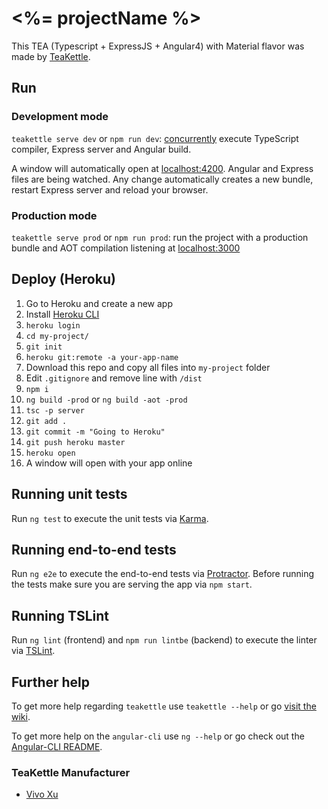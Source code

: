 # <%= projectName %>

This TEA (Typescript + ExpressJS + Angular4) with Material flavor was made by [TeaKettle](https://github.com/hivivo/teakettle.git).

## Run
### Development mode
`teakettle serve dev` or `npm run dev`: [concurrently](https://github.com/kimmobrunfeldt/concurrently) execute TypeScript compiler, Express server and Angular build.

A window will automatically open at [localhost:4200](http://localhost:4200). Angular and Express files are being watched. Any change automatically creates a new bundle, restart Express server and reload your browser.

### Production mode
`teakettle serve prod` or `npm run prod`: run the project with a production bundle and AOT compilation listening at [localhost:3000](http://localhost:3000)

## Deploy (Heroku)
1. Go to Heroku and create a new app
2. Install [Heroku CLI](https://devcenter.heroku.com/articles/heroku-command-line)
3. `heroku login`
4. `cd my-project/`
5. `git init`
6. `heroku git:remote -a your-app-name`
7. Download this repo and copy all files into `my-project` folder
8. Edit `.gitignore` and remove line with `/dist`
9. `npm i`
10. `ng build -prod` or `ng build -aot -prod`
11. `tsc -p server`
12. `git add .`
13. `git commit -m "Going to Heroku"`
14. `git push heroku master`
15. `heroku open`
16. A window will open with your app online

## Running unit tests
Run `ng test` to execute the unit tests via [Karma](https://karma-runner.github.io).

## Running end-to-end tests
Run `ng e2e` to execute the end-to-end tests via [Protractor](http://www.protractortest.org/).
Before running the tests make sure you are serving the app via `npm start`.

## Running TSLint
Run `ng lint` (frontend) and `npm run lintbe` (backend) to execute the linter via [TSLint](https://palantir.github.io/tslint/).

## Further help
To get more help regarding `teakettle` use `teakettle --help` or go [visit the wiki](https://github.com/hivivo/teakettle/wiki).

To get more help on the `angular-cli` use `ng --help` or go check out the [Angular-CLI README](https://github.com/angular/angular-cli/blob/master/README.md).

### TeaKettle Manufacturer
* [Vivo Xu](https://github.com/hivivo)
